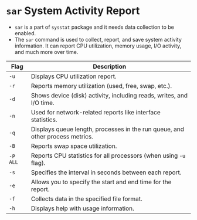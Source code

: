 # `sar` System Activity Report
- `sar` is a part of `sysstat` package and it needs data collection to be enabled. 
- The `sar` command is used to collect, report, and save system activity information. It can report CPU utilization, memory usage, I/O activity, and much more over time.

| Flag     | Description                                                                 |
|----------|-----------------------------------------------------------------------------|
| `-u`     | Displays CPU utilization report.                                            |
| `-r`     | Reports memory utilization (used, free, swap, etc.).                        |
| `-d`     | Shows device (disk) activity, including reads, writes, and I/O time.        |
| `-n`     | Used for network-related reports like interface statistics.                 |
| `-q`     | Displays queue length, processes in the run queue, and other process metrics.|
| `-B`     | Reports swap space utilization.                                             |
| `-P ALL` | Reports CPU statistics for all processors (when using `-u` flag).           |
| `-s`     | Specifies the interval in seconds between each report.                      |
| `-e`     | Allows you to specify the start and end time for the report.                |
| `-f`     | Collects data in the specified file format.                                 |
| `-h`     | Displays help with usage information.                                       |


